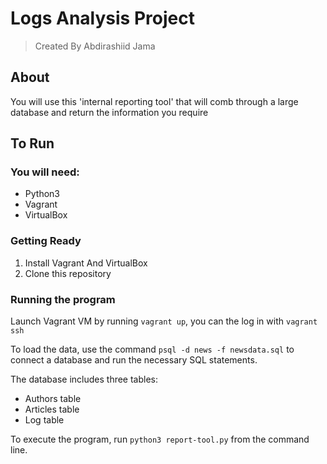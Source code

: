 # Logs Analysis Project

> Created By Abdirashiid Jama

## About

You will use this 'internal reporting tool' that will comb through a large database and return the information you require

## To Run

### You will need:
- Python3
- Vagrant
- VirtualBox

### Getting Ready
1. Install Vagrant And VirtualBox
2. Clone this repository

### Running the program

Launch Vagrant VM by running `vagrant up`, you can the log in with `vagrant ssh`

To load the data, use the command `psql -d news -f newsdata.sql` to connect a database and run the necessary SQL statements.

The database includes three tables:
- Authors table
- Articles table
- Log table

To execute the program, run `python3 report-tool.py` from the command line.